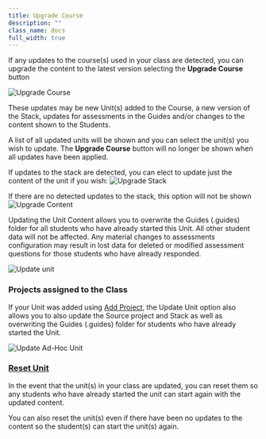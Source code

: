 ```yaml
---
title: Upgrade Course
description: ""
class_name: docs
full_width: true
---
```


If any updates to the course(s) used in your class are detected, you can upgrade the content to the latest version selecting the **Upgrade Course** button

<img alt="Upgrade Course" src="/img/docs/class_administration/upgradecourse.png" class="simple"/>

These updates may be new Unit(s) added to the Course, a new version of the Stack, updates for assessments in the Guides and/or changes to the content shown to the Students.

A list of all updated units will be shown and you can select the unit(s) you wish to update. 
The **Upgrade Course** button will no longer be shown when all updates have been applied.

If updates to the stack are detected, you can elect to update just the content of the unit if you wish:
<img alt="Upgrade Stack" src="/img/docs/class_administration/stackupdated.png" class="simple"/>

If there are no detected updates to the stack, this option will not be shown
<img alt="Upgrade Content" src="/img/docs/class_administration/updatedunits.png" class="simple"/>

Updating the Unit Content allows you to overwrite the Guides (.guides) folder for all students who have already started this Unit. All other student data will not be affected. Any material changes to assessments configuration may result in lost data for deleted or modified assessment questions for those students who have already responded.

<img alt="Update unit" src="/img/docs/class_administration/updateunit.png" class="simple"/>


### Projects assigned to the Class

If your Unit was added using [Add Project](/docs/classes/unitmanagement/assign-project), the Update Unit option also allows you to also update the Source project and Stack as well as overwriting the Guides (.guides) folder for students who have already started the Unit.

<img alt="Update Ad-Hoc Unit" src="/img/docs/class_administration/updateunitadhoc.png" class="simple"/>

### [Reset Unit](/docs/classes/unitmanagement/reset-unit/)

In the event that the unit(s) in your class are updated, you can reset them so any students who have already started the unit can start again with the updated content.

You can also reset the unit(s) even if there have been no updates to the content so the student(s) can start the unit(s) again.


